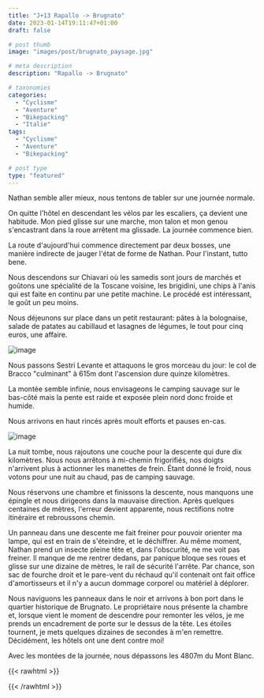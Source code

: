 ```yaml
---
title: "J+13 Rapallo -> Brugnato"
date: 2023-01-14T19:11:47+01:00
draft: false

# post thumb
image: "images/post/brugnato_paysage.jpg"

# meta description
description: "Rapallo -> Brugnato"

# taxonomies
categories:
  - "Cyclisme" 
  - "Aventure" 
  - "Bikepacking"
  - "Italie" 
tags:
  - "Cyclisme" 
  - "Aventure" 
  - "Bikepacking"

# post type
type: "featured"
---
```


Nathan semble aller mieux, nous tentons de tabler sur une journée normale. 

On quitte l'hôtel en descendant les vélos par les escaliers, ça devient une habitude. Mon pied glisse sur une marche, mon talon et mon genou s'encastrant dans la roue arrêtent ma glissade. La journée commence bien. 

La route d'aujourd'hui commence directement par deux bosses, une manière indirecte de jauger l'état de forme de Nathan. Pour l'instant, tutto bene. 

Nous descendons sur Chiavari où les samedis sont jours de marchés et goûtons une spécialité de la Toscane voisine, les brigidini, une chips à l'anis qui est faite en continu par une petite machine. Le procédé est intéressant, le goût un peu moins.

Nous déjeunons sur place dans un petit restaurant: pâtes à la bolognaise, salade de patates au cabillaud et lasagnes de légumes, le tout pour cinq euros, une affaire. 

![image](../../images/post/brugnato_eglise.jpg)

Nous passons Sestri Levante et attaquons le gros morceau du jour: le col de Bracco "culminant" à 615m dont l'ascension dure quinze kilomètres. 

La montée semble infinie, nous envisageons le camping sauvage sur le bas-côté mais la pente est raide et exposée plein nord donc froide et humide.

Nous arrivons en haut rincés après moult efforts et pauses en-cas.

![image](../../images/post/brugnato_col.jpg)

La nuit tombe, nous rajoutons une couche pour la descente qui dure dix kilomètres. Nous nous arrêtons à mi-chemin frigorifiés, nos doigts n'arrivent plus à actionner les manettes de frein. Étant donné le froid, nous votons pour une nuit au chaud, pas de camping sauvage. 

Nous réservons une chambre et finissons la descente, nous manquons une épingle et nous dirigeons dans la mauvaise direction. Après quelques centaines de mètres, l'erreur devient apparente, nous rectifions notre itinéraire et rebroussons chemin.

Un panneau dans une descente me fait freiner pour pouvoir orienter ma lampe, qui est en train de s'éteindre, et le déchiffrer. Au même moment, Nathan prend un insecte pleine tête et, dans l'obscurité, ne me voit pas freiner. Il manque de me rentrer dedans, par panique bloque ses roues et glisse sur une dizaine de mètres, le rail de sécurité l'arrête. Par chance, son sac de fourche droit et le pare-vent du réchaud qu'il contenait ont fait office d'amortisseurs et il n'y a aucun dommage corporel ou matériel à déplorer. 

Nous naviguons les panneaux dans le noir et arrivons à bon port dans le quartier historique de Brugnato. Le propriétaire nous présente la chambre et, lorsque vient le moment de descendre pour remonter les vélos, je me prends un encadrement de porte sur le dessus de la tête. Les étoiles tournent, je mets quelques dizaines de secondes à m'en remettre. Décidément, les hôtels ont une dent contre moi! 

Avec les montées de la journée, nous dépassons les 4807m du Mont Blanc. 

{{< rawhtml >}} 
<div class="strava-embed-placeholder" data-embed-type="activity" data-embed-id="8391849577"></div><script src="https://strava-embeds.com/embed.js"></script>
{{< /rawhtml >}}
